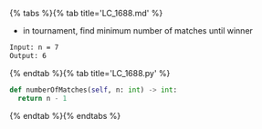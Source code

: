 {% tabs %}{% tab title='LC_1688.md' %}

* in tournament, find minimum number of matches until winner

```txt
Input: n = 7
Output: 6
```

{% endtab %}{% tab title='LC_1688.py' %}

```py
def numberOfMatches(self, n: int) -> int:
  return n - 1
```

{% endtab %}{% endtabs %}
